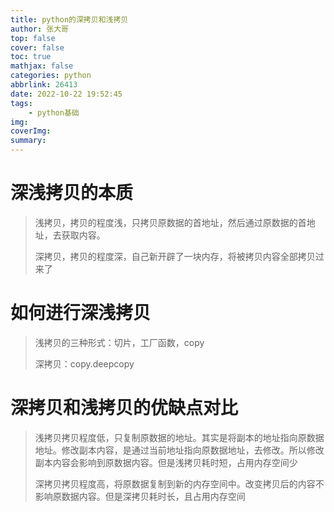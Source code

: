 ```yaml
---
title: python的深拷贝和浅拷贝
author: 张大哥
top: false
cover: false
toc: true
mathjax: false
categories: python
abbrlink: 26413
date: 2022-10-22 19:52:45
tags:
	- python基础
img:
coverImg:
summary:
---
```


# 深浅拷贝的本质



> 浅拷贝，拷贝的程度浅，只拷贝原数据的首地址，然后通过原数据的首地址，去获取内容。 
>
> 深拷贝，拷贝的程度深，自己新开辟了一块内存，将被拷贝内容全部拷贝过来了 



# 如何进行深浅拷贝



> 浅拷贝的三种形式：切片，工厂函数，copy
>
> 深拷贝：copy.deepcopy

# 深拷贝和浅拷贝的优缺点对比



>浅拷贝拷贝程度低，只复制原数据的地址。其实是将副本的地址指向原数据地址。修改副本内容，是通过当前地址指向原数据地址，去修改。所以修改副本内容会影响到原数据内容。但是浅拷贝耗时短，占用内存空间少 
>
>
>
>深拷贝拷贝程度高，将原数据复制到新的内存空间中。改变拷贝后的内容不影响原数据内容。但是深拷贝耗时长，且占用内存空间 






